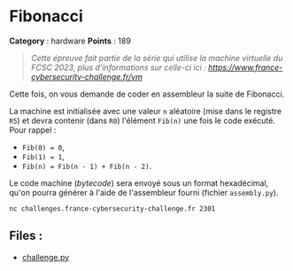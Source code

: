 # Fibonacci

**Category** : hardware
**Points** : 189

> _Cette épreuve fait partie de la série qui utilise la machine virtuelle du FCSC 2023, plus d'informations sur celle-ci ici : https://www.france-cybersecurity-challenge.fr/vm_

Cette fois, on vous demande de coder en assembleur la suite de Fibonacci.

La machine est initialisée avec une valeur `n` aléatoire (mise dans le registre `R5`) et devra contenir (dans `R0`) l'élément `Fib(n)` une fois le code exécuté.
Pour rappel :
* `Fib(0) = 0`,
* `Fib(1) = 1`,
* `Fib(n) = Fib(n - 1) + Fib(n - 2)`.

Le code machine (_bytecode_) sera envoyé sous un format hexadécimal, qu'on pourra générer à l'aide de l'assembleur fourni (fichier `assembly.py`).

`nc challenges.france-cybersecurity-challenge.fr 2301`


## Files : 
 - [challenge.py](./challenge.py)

